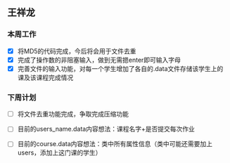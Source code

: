 ## 王祥龙
### 本周工作
+ [x] 将MD5的代码完成，今后将会用于文件去重
+ [x] 完成了操作数的非阻塞输入，做到无需摁enter即可输入字母
+ [x] 完善文件的输入功能，对每一个学生增加了各自的.data文件存储该学生上的课及该课程完成情况
### 下周计划
+ [ ] 将文件去重功能完成，争取完成压缩功能
+ [ ] 目前的users_name.data内容想法：课程名字+是否提交每次作业
+ [ ] 目前的course.data内容想法：类中所有属性信息（类中可能还需要加上users，添加上这门课的学生）

